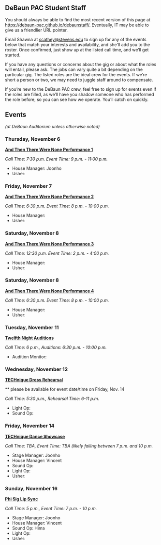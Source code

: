 ## DeBaun PAC Student Staff

You should always be able to find the most recent version of this page at <https://debaun-pac.github.io/debaunstaff/>. Eventually, IT may be able to give us a friendlier URL pointer.

Email Shawna at <scathey@stevens.edu>  to sign up for any of the events below that match your interests and availability, and she'll add you to the roster. Once confirmed, just show up at the listed call time, and we’ll get started.

If you have any questions or concerns about the gig or about what the roles will entail, please ask. The jobs can vary quite a bit depending on the particular gig. The listed roles are the ideal crew for the events. If we’re short a person or two, we may need to juggle staff around to compensate.

If you’re new to the DeBaun PAC crew, feel free to sign up for events even if the roles are filled, as we’ll have you shadow someone who has performed the role before, so you can see how we operate. You’ll catch on quickly.


## Events
*(at DeBaun Auditorium unless otherwise noted)*



### Thursday, November 6
<ins>**And Then There Were None Performance 1**<ins>

_Call Time: 7:30 p.m. Event Time: 9 p.m. - 11:00 p.m._

- House Manager: Joonho
- Usher:

### Friday, November 7
<ins>**And Then There Were None Performance 2**<ins>

_Call Time: 6:30 p.m. Event Time: 8 p.m. - 10:00 p.m._

- House Manager: 
- Usher:


### Saturday, November 8
<ins>**And Then There Were None Performance 3**<ins>

_Call Time: 12:30 p.m. Event Time: 2 p.m. - 4:00 p.m._

- House Manager: 
- Usher:


### Saturday, November 8
<ins>**And Then There Were None Performance 4**<ins>

_Call Time: 6:30 p.m. Event Time: 8 p.m. - 10:00 p.m._

- House Manager: 
- Usher:

### Tuesday, November 11
<ins>**Twelfth Night Auditions**<ins>

_Call Time: 6 p.m., Auditions: 6:30 p.m. - 10:00 p.m._

- Audition Monitor: 

### Wednesday, November 12
<ins>**TECHnique Dress Rehearsal**<ins>

** please be available for event date/time on Friday, Nov. 14

_Call Time: 5:30 p.m., Rehearsal Time: 6-11 p.m._

- Light Op:
- Sound Op:

### Friday, November 14
<ins>**TECHnique Dance Showcase**<ins>

_Call Time: TBA, Event Time: TBA (likely falling between 7 p.m. and 10 p.m._

- Stage Manager: Joonho
- House Manager: Vincent
- Sound Op: 
- Light Op:
- Usher:

### Sunday, November 16
<ins>**Phi Sig Lip Sync**<ins>

_Call Time: 5 p.m., Event Time: 7 p.m. - 10 p.m._

- Stage Manager: Joonho
- House Manager: Vincent
- Sound Op: Hima
- Light Op:
- Usher:



